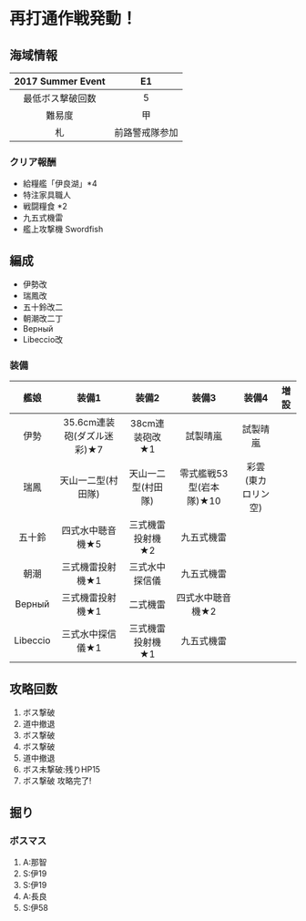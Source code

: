 # 再打通作戦発動！

## 海域情報

| 2017 Summer Event | E1             |
| :-:                 | :-:            |
| 最低ボス撃破回数    | 5              |
| 難易度              | 甲             |
| 札                  | 前路警戒隊参加 |

### クリア報酬
- 給糧艦「伊良湖」*4
- 特注家具職人
- 戦闘糧食 *2
- 九五式機雷
- 艦上攻撃機 Swordfish

## 編成

- 伊勢改
- 瑞鳳改
- 五十鈴改二
- 朝潮改二丁
- Верный
- Libeccio改

### 装備

| 艦娘     | 装備1                      | 装備2              | 装備3                   | 装備4              | 増設 |
| :-:      | :---------------------:    | :----------------: | :---------:             | :-:                | :-:  |
| 伊勢     | 35.6cm連装砲(ダズル迷彩)★7 | 38cm連装砲改★1     | 試製晴嵐                | 試製晴嵐           |      |
| 瑞鳳     | 天山一二型(村田隊)         | 天山一二型(村田隊) | 零式艦戦53型(岩本隊)★10 | 彩雲(東カロリン空) |      |
| 五十鈴   | 四式水中聴音機★5           | 三式機雷投射機★2   | 九五式機雷              |                    |      |
| 朝潮     | 三式機雷投射機★1           | 三式水中探信儀     | 九五式機雷              |                    |      |
| Верный   | 三式機雷投射機★1           | 二式機雷           | 四式水中聴音機★2        |                    |      |
| Libeccio | 三式水中探信儀★1           | 三式機雷投射機★1   | 九五式機雷              |                    |      |


## 攻略回数

1. ボス撃破
1. 道中撤退
1. ボス撃破
1. ボス撃破
1. 道中撤退
1. ボス未撃破:残りHP15
1. ボス撃破 攻略完了!

## 掘り

### ボスマス

1. A:那智
1. S:伊19
1. S:伊19
1. A:長良
1. S:伊58
